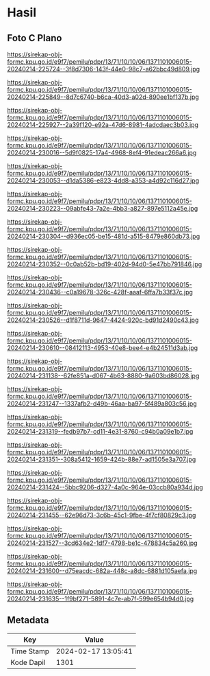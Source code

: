 # Hasil

## Foto C Plano

https://sirekap-obj-formc.kpu.go.id/e9f7/pemilu/pdpr/13/71/10/10/06/1371101006015-20240214-225724--3f8d7306-143f-44e0-98c7-a62bbc49d809.jpg

https://sirekap-obj-formc.kpu.go.id/e9f7/pemilu/pdpr/13/71/10/10/06/1371101006015-20240214-225849--8d7c6740-b6ca-40d3-a02d-890ee1bf137b.jpg

https://sirekap-obj-formc.kpu.go.id/e9f7/pemilu/pdpr/13/71/10/10/06/1371101006015-20240214-225927--2a39f120-e92a-47d6-8981-4adcdaec3b03.jpg

https://sirekap-obj-formc.kpu.go.id/e9f7/pemilu/pdpr/13/71/10/10/06/1371101006015-20240214-230016--5d9f0825-17a4-4968-8ef4-91edeac266a6.jpg

https://sirekap-obj-formc.kpu.go.id/e9f7/pemilu/pdpr/13/71/10/10/06/1371101006015-20240214-230053--d1da5386-e823-4dd8-a353-a4d92c116d27.jpg

https://sirekap-obj-formc.kpu.go.id/e9f7/pemilu/pdpr/13/71/10/10/06/1371101006015-20240214-230223--09abfe43-7a2e-4bb3-a827-897e5112a45e.jpg

https://sirekap-obj-formc.kpu.go.id/e9f7/pemilu/pdpr/13/71/10/10/06/1371101006015-20240214-230304--d936ec05-be15-481d-a515-8479e860db73.jpg

https://sirekap-obj-formc.kpu.go.id/e9f7/pemilu/pdpr/13/71/10/10/06/1371101006015-20240214-230352--0c0ab52b-bd19-402d-94d0-5e47bb791846.jpg

https://sirekap-obj-formc.kpu.go.id/e9f7/pemilu/pdpr/13/71/10/10/06/1371101006015-20240214-230436--c0a19678-326c-428f-aaaf-6ffa7b33f37c.jpg

https://sirekap-obj-formc.kpu.go.id/e9f7/pemilu/pdpr/13/71/10/10/06/1371101006015-20240214-230526--d1f8711d-9647-4424-920c-bd91d2490c43.jpg

https://sirekap-obj-formc.kpu.go.id/e9f7/pemilu/pdpr/13/71/10/10/06/1371101006015-20240214-230610--08412113-4953-40e8-bee4-e4b24511d3ab.jpg

https://sirekap-obj-formc.kpu.go.id/e9f7/pemilu/pdpr/13/71/10/10/06/1371101006015-20240214-231138--62fe851a-d067-4b63-8880-9a603bd86028.jpg

https://sirekap-obj-formc.kpu.go.id/e9f7/pemilu/pdpr/13/71/10/10/06/1371101006015-20240214-231247--1337afb2-d49b-46aa-ba97-5f489a803c56.jpg

https://sirekap-obj-formc.kpu.go.id/e9f7/pemilu/pdpr/13/71/10/10/06/1371101006015-20240214-231319--fedb97b7-cd11-4e31-8760-c94b0a09e1b7.jpg

https://sirekap-obj-formc.kpu.go.id/e9f7/pemilu/pdpr/13/71/10/10/06/1371101006015-20240214-231351--308a5412-1659-424b-88e7-ad1505e3a707.jpg

https://sirekap-obj-formc.kpu.go.id/e9f7/pemilu/pdpr/13/71/10/10/06/1371101006015-20240214-231424--5bbc9206-d327-4a0c-964e-03ccb80a934d.jpg

https://sirekap-obj-formc.kpu.go.id/e9f7/pemilu/pdpr/13/71/10/10/06/1371101006015-20240214-231455--62e96d73-3c6b-45c1-9fbe-4f7cf80829c3.jpg

https://sirekap-obj-formc.kpu.go.id/e9f7/pemilu/pdpr/13/71/10/10/06/1371101006015-20240214-231527--3cd634e2-1df7-4798-be1c-478834c5a260.jpg

https://sirekap-obj-formc.kpu.go.id/e9f7/pemilu/pdpr/13/71/10/10/06/1371101006015-20240214-231600--d75eacdc-682a-448c-a8dc-6881d105aefa.jpg

https://sirekap-obj-formc.kpu.go.id/e9f7/pemilu/pdpr/13/71/10/10/06/1371101006015-20240214-231635--1f9bf271-5891-4c7e-ab7f-599e654b94d0.jpg


## Metadata

| Key        | Value               |
| ---------- | ------------------- |
| Time Stamp | 2024-02-17 13:05:41 |
| Kode Dapil | 1301                |



